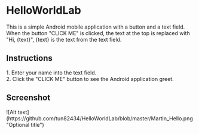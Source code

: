 <h1>HelloWorldLab</h1>

This is a simple Android mobile application with a button and a text field. <br>
When the button "CLICK ME" is clicked, the text at the top is replaced with "Hi, {text}", {text} is the text from the text field.<br>

<h2>Instructions</h2>
1. Enter your name into the text field.<br>
2. Click the "CLICK ME" button to see the Android application greet.

<h2>Screenshot</h2>
![Alt text](https://github.com/tun82434/HelloWorldLab/blob/master/Martin_Hello.png "Optional title")
